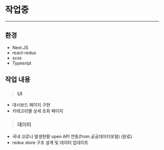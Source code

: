 # 작업중 
---
## 환경
- Next.JS 
- react-redux
- scss
- Typesript

## 작업 내용
>### UI
- 대시보드 페이지 구현
- 카테고리별 상세 조회 페이지

>### 데이터
- 국내 코로나 발생현황 open API 연동(from.공공데이터포털) (완료) 
- redux store 구조 설계 및 데이터 업데이트
